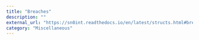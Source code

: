 ```yaml
---
title: "Breaches"
description: ""
external_url: "https://sn0int.readthedocs.io/en/latest/structs.html#breaches"
category: "Miscellaneous"
---
```

